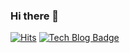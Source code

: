 ### Hi there 👋

[![Hits](https://hits.seeyoufarm.com/api/count/incr/badge.svg?url=https%3A%2F%2Fgithub.com%2FJeong-IK&count_bg=%236CC3D7&title_bg=%23B4AFAF&icon=&icon_color=%23E7E7E7&title=views&edge_flat=false)](https://hits.seeyoufarm.com)
[![Tech Blog Badge](http://img.shields.io/badge/-velog-green?style=flat-square&logo=velog&link=https://velog.io/@han1368)](https://zzsza.github.io/)
